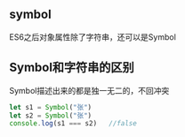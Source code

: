 ## symbol

ES6之后对象属性除了字符串，还可以是Symbol


## Symbol和字符串的区别
Symbol描述出来的都是独一无二的，不回冲突

```js
let s1 = Symbol("张")
let s2 = Symbol("张")
console.log(s1 === s2)   //false
```